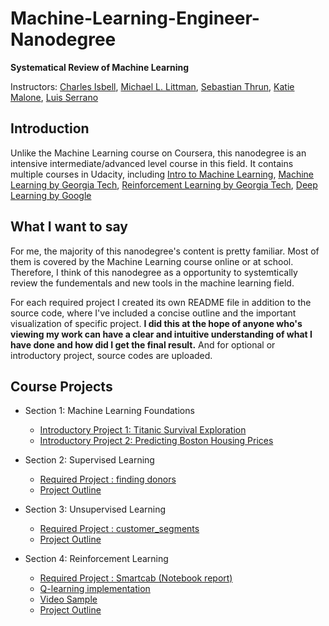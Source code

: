 # Machine-Learning-Engineer-Nanodegree

**Systematical Review of Machine Learning**

Instructors: [Charles Isbell](https://www.cc.gatech.edu/fac/Charles.Isbell/), [Michael L. Littman](http://cs.brown.edu/~mlittman/), [Sebastian Thrun](http://robots.stanford.edu/index.html), [Katie Malone](https://www.linkedin.com/in/caitlin-malone-46050854/), [Luis Serrano](https://medium.com/@luis.serrano)

## Introduction
Unlike the Machine Learning course on Coursera, this nanodegree is an intensive intermediate/advanced level course in this field. It contains multiple courses in Udacity, including [Intro to Machine Learning](https://www.udacity.com/course/intro-to-machine-learning--ud120), [Machine Learning by Georgia Tech](https://www.udacity.com/course/machine-learning--ud262), [Reinforcement Learning by Georgia Tech](https://www.udacity.com/course/reinforcement-learning--ud600),  [Deep Learning by Google](https://www.udacity.com/course/deep-learning--ud730)

## What I want to say 

For me, the majority of this nanodegree's content is pretty familiar. Most of them is covered by the Machine Learning course online or at school. Therefore, I think of this nanodegree as a opportunity to systemtically review the fundementals and new tools in the machine learning field. 

For each required project I created its own README file  in addition to the source code, where I've included a concise outline and the important visualization of specific project. **I did this at the hope of anyone who's viewing my work can have a clear and intuitive understanding of what I have done and how did I get the final result.** And for optional or introductory project, source codes are uploaded.

## Course Projects

- Section 1: Machine Learning Foundations
  - [Introductory Project 1: Titanic Survival Exploration](https://github.com/Bato803/Machine-Learning-Engineer-Nanodegree/blob/master/titanic_survival_exploration/titanic_survival_exploration.ipynb)
  - [Introductory Project 2:  Predicting Boston Housing Prices](https://github.com/Bato803/Machine-Learning-Engineer-Nanodegree/blob/master/boston_housing/boston_housing.ipynb)

- Section 2: Supervised Learning
  - [Required Project : finding donors](https://github.com/Bato803/Machine-Learning-Engineer-Nanodegree/blob/master/finding_donors/finding_donors.ipynb)
  - [Project Outline](https://github.com/Bato803/Machine-Learning-Engineer-Nanodegree/tree/master/finding_donors)

- Section 3: Unsupervised Learning
  - [Required Project : customer_segments](https://github.com/Bato803/Machine-Learning-Engineer-Nanodegree/blob/master/customer_segments/customer_segments.ipynb)
  - [Project Outline](https://github.com/Bato803/Machine-Learning-Engineer-Nanodegree/tree/master/customer_segments)
  
- Section 4: Reinforcement Learning
  - [Required Project : Smartcab (Notebook report)](https://github.com/Bato803/Machine-Learning-Engineer-Nanodegree/blob/master/smartcab/smartcab.ipynb)
  - [Q-learning implementation](https://github.com/Bato803/Machine-Learning-Engineer-Nanodegree/blob/master/smartcab/agent.py)
  - [Video Sample](https://youtu.be/0GypqCUG4Lc)
  - [Project Outline](https://github.com/Bato803/Machine-Learning-Engineer-Nanodegree/tree/master/smartcab)
